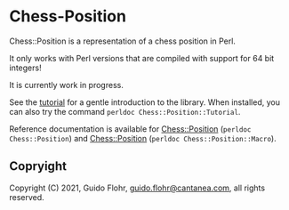 # Chess-Position

Chess::Position is a representation of a chess position in Perl.

It only works with Perl versions that are compiled with support for 64
bit integers!

It is currently work in progress.

See the [tutorial]('Tutorial.md') for a gentle introduction to the library.
When installed, you can also try the command
`perldoc Chess::Position::Tutorial`.

Reference documentation is available for
[Chess::Position](blob/main/lib/Chess/Position.pod) (`perldoc Chess::Position`)
and
[Chess::Position](blob/main/lib/Chess/Position/Macro.pod)
(`perldoc Chess::Position::Macro`).


## Copryight

Copyright (C) 2021, Guido Flohr, guido.flohr@cantanea.com, all rights reserved.